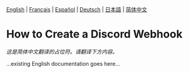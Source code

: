 [English](../en/DiscordWebhook.md) | [Français](../fr/DiscordWebhook.md) | [Español](../es/DiscordWebhook.md) | [Deutsch](../de/DiscordWebhook.md) | [日本語](../ja/DiscordWebhook.md) | [简体中文](../zh/DiscordWebhook.md)

# How to Create a Discord Webhook

*这是简体中文翻译的占位符。请翻译下方内容。*

...existing English documentation goes here...
